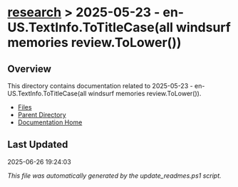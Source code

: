 # [research](../) > 2025-05-23 - en-US.TextInfo.ToTitleCase(all windsurf memories review.ToLower())

## Overview
This directory contains documentation related to 2025-05-23 - en-US.TextInfo.ToTitleCase(all windsurf memories review.ToLower()).

- [Files](#files)
- [Parent Directory](../)
- [Documentation Home](../../)

## Last Updated

2025-06-26 19:24:03

*This file was automatically generated by the update_readmes.ps1 script.*



